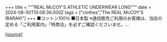 +++
title = """REAL McCOY'S ATHLETIC UNDERWEAR LONG"""
date = 2024-08-30T10:08:36.000Z
tags = ["clothes","The REAL McCOY'S IBARAKI"]
+++
■コットン100％ ■日本製 ※通信販売ご利用のお客様は、当店の定める「ご利用案内」「特商法」を必ずご確認くださいませ。...

[[source]](https://the-realmccoys.ocnk.net/product/690)
